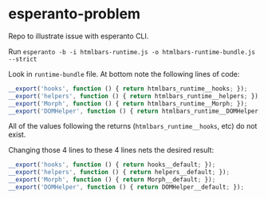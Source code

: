 esperanto-problem
=================

Repo to illustrate issue with esperanto CLI.

Run `esperanto -b -i htmlbars-runtime.js -o htmlbars-runtime-bundle.js --strict`

Look in `runtime-bundle` file.  At bottom note the following lines of code:
```javascript
__export('hooks', function () { return htmlbars_runtime__hooks; });
__export('helpers', function () { return htmlbars_runtime__helpers; });
__export('Morph', function () { return htmlbars_runtime__Morph; });
__export('DOMHelper', function () { return htmlbars_runtime__DOMHelper; });
```

All of the values following the returns (`htmlbars_runtime__hooks`, etc) do not exist.

Changing those 4 lines to these 4 lines nets the desired result:
```javascript
__export('hooks', function () { return hooks__default; });
__export('helpers', function () { return helpers__default; });
__export('Morph', function () { return Morph__default; });
__export('DOMHelper', function () { return DOMHelper__default; });
```
